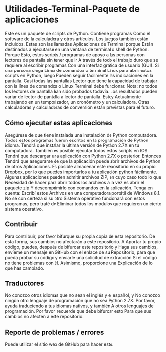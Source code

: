 ﻿# Utilidades-Terminal-Paquete de aplicaciones

Este es un paquete de scripts de Python. Contiene programas
Como el software de la calculadora y otros
 artículos. Los juegos también están incluidos. Estas son las llamadas Aplicaciones de Terminal porque
Están destinados a ejecutarse en una ventana de terminal o shell de Python. Porque
Esto, estos scripts / programas de apoyo a las personas con lectores de pantalla sin tener que ir
A través de todo el trabajo duro que se requiere al escribir programas
Con una interfaz gráfica de usuario (GUI). Si una persona ciega
Línea de comandos o terminal Linux para abrir estos scripts en Python, luego
Pueden seguir fácilmente las indicaciones en la pantalla. Casi todas las pantallas
Lector que tiene la capacidad de trabajar con la línea de comandos o Linux
Terminal debe funcionar. Nota: no todos los lectores de pantalla han sido probados
todavía. Los resultados pueden variar de lector de pantalla a lector de pantalla. Estoy
Actualmente trabajando en un temporizador, un cronómetro y un
calculadora. Otras calculadoras y calculadoras de conversión están previstas
para el futuro.

## Cómo ejecutar estas aplicaciones

Asegúrese de que tiene instalada una instalación de Python
computadora. Todos estos programas fueron escritos en la programación de Python
idioma. Tendrá que instalar la última versión de Python 2.7X en
tu computadora. También es posible ejecutar todos estos scripts en
IOS. Tendrá que descargar una aplicación con Python 2.7X o posterior. Entonces
Tendrá que asegurarse de que la aplicación puede abrir archivos de Python de otros
Aplicaciones. Es posible almacenar este repositorio en su propio
Dropbox, por lo que puedes importarlos a tu aplicación python
fácilmente. Algunas aplicaciones pueden admitir archivos ZIP, en cuyo caso todo lo que
Necesidad de hacer para abrir todos los archivos a la vez es abrir el paquete zip
Y descomprimirlo con comandos en la aplicación. Tenga en cuenta: Escribí estos
Archivos en una computadora portátil de Windows 8.1. No sé con certeza si su otro
Sistema operativo funcionará con estos programas, pero traté de
Eliminar todos los módulos que requieren un cierto sistema operativo.

## Contribuir

Para contribuir, por favor bifurque su propia copia de esta
repositorio. De esta forma, sus cambios no afectarán a este repositorio. A
Aportar tu propio código, puedes, después de bifurcar este repositorio y
Haga sus cambios, envíeme un mensaje en GitHub con el enlace de su
Repositorio, para que pueda probar su código y enviarle una solicitud de extracción
Si el código no tiene problemas con él. Asimismo, proporcione una
Explicación de lo que has cambiado.

## Traductores

No conozco otros idiomas que no sean el inglés y el español, y
No conozco ningún otro lenguaje de programación que no sea Python
2.7X. Por favor, ayuda traduciendo a tus idiomas nativos, y también
A otros lenguajes de programación. Por favor, recuerde que debe bifurcar esto
Para que sus cambios no afecten a este repositorio.

## Reporte de problemas / errores

Puede utilizar el sitio web de GitHub para hacer esto.